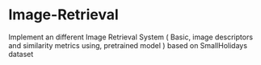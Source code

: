# Image-Retrieval
Implement an different Image Retrieval System ( Basic, image descriptors and similarity metrics using, pretrained model ) based on SmallHolidays dataset

